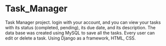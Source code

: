 # Task_Manager

Task Manager project. login with your account, and you can view your tasks with its status (completed, pending), its due date, and its description. The data base was created using MySQL to save all the tasks. Every user can edit or delete a task.
Using Django as a framework, HTML, CSS.

